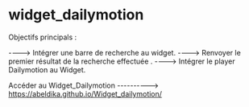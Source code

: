 # widget_dailymotion




Objectifs principals :

---->        Intégrer une barre de recherche au widget.
---->        Renvoyer le premier résultat de la recherche effectuée .
---->        Intégrer le player Dailymotion au Widget.





Accéder au Widget_Dailymotion  ---------->                       https://abeldika.github.io/Widget_dailymotion/
